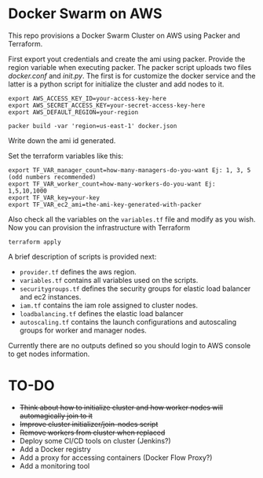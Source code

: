 # Docker Swarm on AWS
This repo provisions a Docker Swarm Cluster on AWS using Packer and Terraform.

First export yout credentials and create the ami using packer. Provide the region variable when executing packer. The packer script uploads two files *docker.conf* and *init.py*. The first is for customize the docker service and the latter is a python script for initialize the cluster and add nodes to it.

```
export AWS_ACCESS_KEY_ID=your-access-key-here
export AWS_SECRET_ACCESS_KEY=your-secret-access-key-here
export AWS_DEFAULT_REGION=your-region

packer build -var 'region=us-east-1' docker.json
```

Write down the ami id generated.

Set the terraform variables like this:

```
export TF_VAR_manager_count=how-many-managers-do-you-want Ej: 1, 3, 5 (odd numbers recommended)
export TF_VAR_worker_count=how-many-workers-do-you-want Ej: 1,5,10,1000
export TF_VAR_key=your-key
export TF_VAR_ec2_ami=the-ami-key-generated-with-packer
```

Also check all the variables on the `variables.tf` file and modify as you wish. Now you can provision the infrastructure with Terraform

`terraform apply`

A brief description of scripts is provided next:

* `provider.tf` defines the aws region.
* `variables.tf` contains all variables used on the scripts.
* `securitygroups.tf` defines the security groups for elastic load balancer and ec2 instances.
* `iam.tf` contains the iam role assigned to cluster nodes.
* `loadbalancing.tf` defines the elastic load balancer
* `autoscaling.tf` contains the launch configurations and autoscaling groups for worker and manager nodes.

Currently there are no outputs defined so you should login to AWS console to get nodes information.

# TO-DO
* ~~Think about how to initialize cluster and how worker nodes will automagically join to it~~
* ~~Improve cluster initializer/join-nodes script~~
* ~~Remove workers from cluster when replaced~~
* Deploy some CI/CD tools on cluster (Jenkins?)
* Add a Docker registry
* Add a proxy for accessing containers (Docker Flow Proxy?)
* Add a monitoring tool

